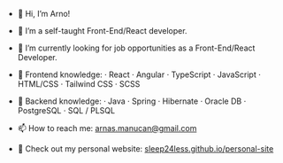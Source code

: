 - 👋 Hi, I’m Arno!
- 👀 I’m a self-taught Front-End/React developer.
- 💼 I’m currently looking for job opportunities as a Front-End/React Developer.

- 🦾 Frontend knowledge:
  · React
  · Angular
  · TypeScript
  · JavaScript
  · HTML/CSS
  · Tailwind CSS
  · SCSS
- 🦾 Backend knowledge:
  · Java
  · Spring
  · Hibernate
  · Oracle DB
  · PostgreSQL
  · SQL / PLSQL
  
- 📫 How to reach me: arnas.manucan@gmail.com
- 🔎 Check out my personal website: [sleep24less.github.io/personal-site](https://sleep24less.github.io/personal-site)

<!---
sleep24less/sleep24less is a ✨ special ✨ repository because its `README.md` (this file) appears on your GitHub profile.
You can click the Preview link to take a look at your changes.
--->
